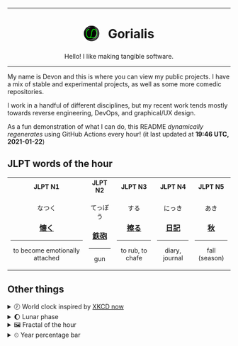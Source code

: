***

<h1 align="center">
<sub>
    <img src="readme/resources/avatar.png" height="36">
</sub>
&nbsp;
Gorialis
</h1>
<p align="center">
Hello! I like making tangible software.
</p>

***

My name is Devon and this is where you can view my public projects. I have a mix of stable and experimental projects, as well as some more comedic repositories.

I work in a handful of different disciplines, but my recent work tends mostly towards reverse engineering, DevOps, and graphical/UX design.

As a fun demonstration of what I can do, this README *dynamically regenerates* using GitHub Actions every hour! (it last updated at **19:46 UTC, 2021-01-22**)

<h2>JLPT words of the hour</h2>
<table>
    <tr>
        <th>JLPT N1</th>
        <th>JLPT N2</th>
        <th>JLPT N3</th>
        <th>JLPT N4</th>
        <th>JLPT N5</th>
    </tr>
    <tr>
        <td>
            <p align="center">なつく</p>
            <h3 align="center"><b><a href="https://jisho.org/search/%E6%87%90%E3%81%8F">懐く</a></b></h3>
            <hr>
            <p align="center">to become emotionally attached</p>
        </td>
        <td>
            <p align="center">てっぽう</p>
            <h3 align="center"><b><a href="https://jisho.org/search/%E9%89%84%E7%A0%B2">鉄砲</a></b></h3>
            <hr>
            <p align="center">gun</p>
        </td>
        <td>
            <p align="center">する</p>
            <h3 align="center"><b><a href="https://jisho.org/search/%E6%93%A6%E3%82%8B">擦る</a></b></h3>
            <hr>
            <p align="center">to rub,<wbr> to chafe</p>
        </td>
        <td>
            <p align="center">にっき</p>
            <h3 align="center"><b><a href="https://jisho.org/search/%E6%97%A5%E8%A8%98">日記</a></b></h3>
            <hr>
            <p align="center">diary,<wbr> journal</p>
        </td>
        <td>
            <p align="center">あき</p>
            <h3 align="center"><b><a href="https://jisho.org/search/%E7%A7%8B">秋</a></b></h3>
            <hr>
            <p align="center">fall (season)</p>
        </td>
    </tr>
</table>

<h2>Other things</h2>
<details>
<summary>🕖  World clock inspired by <a href="https://xkcd.com/now">XKCD now</a></summary>

> <img src="generated/now.png" width="512">

</details>
<details>
<summary>🌔 Lunar phase</summary>

The moon is approximately 34.60% through its phase (Waxing Gibbous).

</details>
<details>
<summary>&#x1f5bc; Fractal of the hour</summary>

> <img src="generated/fractal.png" width="512">

</details>
<details>
<summary>&#x23f2; Year percentage bar</summary>
<pre><code>2021 [█▁▁▁▁▁▁▁▁▁▁▁▁▁▁▁▁▁▁▁] 5.98%</code></pre>
</details>
